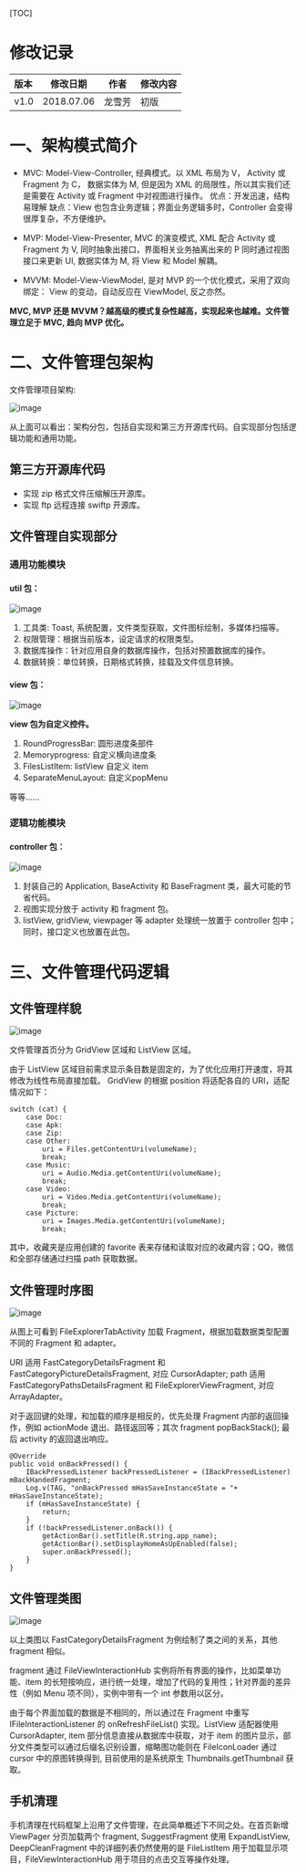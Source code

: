 [TOC]

# 修改记录

| 版本 | 修改日期 | 作者 | 修改内容 |
| :---| ----------| ---- | ---- |
| v1.0 | 2018.07.06 | 龙雪芳 | 初版 |

# 一、架构模式简介

- MVC: Model-View-Controller, 经典模式。以 XML 布局为 V， Activity 或 Fragment 为 C， 数据实体为 M, 但是因为 XML 的局限性，所以其实我们还是需要在 Activity 或 Fragment 中对视图进行操作。
优点：开发迅速，结构易理解
缺点：View 也包含业务逻辑；界面业务逻辑多时，Controller 会变得很厚复杂，不方便维护。

- MVP: Model-View-Presenter, MVC 的演变模式, XML 配合 Activity 或 Fragment 为 V, 同时抽象出接口，界面相关业务抽离出来的 P 同时通过视图接口来更新 UI, 数据实体为 M, 将 View 和 Model 解耦。

- MVVM: Model-View-ViewModel, 是对 MVP 的一个优化模式，采用了双向绑定： View 的变动，自动反应在 ViewModel, 反之亦然。

**MVC, MVP 还是 MVVM？越高级的模式复杂性越高，实现起来也越难。文件管理立足于 MVC, 趋向 MVP 优化。**


# 二、文件管理包架构

文件管理项目架构:

![image](res/src_package.png)

从上面可以看出：架构分包，包括自实现和第三方开源库代码。自实现部分包括逻辑功能和通用功能。

## 第三方开源库代码

- 实现 zip 格式文件压缩解压开源库。
- 实现 ftp 远程连接 swiftp 开源库。

## 文件管理自实现部分

### 通用功能模块

#### util 包：


![image](res/util_package.png)

1. 工具类: Toast, 系统配置，文件类型获取，文件图标绘制，多媒体扫描等。
2. 权限管理：根据当前版本，设定请求的权限类型。
3. 数据库操作：针对应用自身的数据库操作，包括对预置数据库的操作。
4. 数据转换：单位转换，日期格式转换，挂载及文件信息转换。

#### view 包：

![image](res/view_package.png)

**view 包为自定义控件。**

1. RoundProgressBar: 圆形进度条部件
2. Memoryprogress: 自定义横向进度条
3. FilesListItem: listView 自定义 item
4. SeparateMenuLayout: 自定义popMenu

等等……

### 逻辑功能模块

#### controller 包：

![image](res/controller_package.png)

1. 封装自己的 Application, BaseActivity 和 BaseFragment 类，最大可能的节省代码。
2. 视图实现分放于 activity 和 fragment 包。
3. listView, gridView, viewpager 等 adapter 处理统一放置于 controller 包中；同时，接口定义也放置在此包。

# 三、文件管理代码逻辑

## 文件管理样貌

![image](res/app_appearance.png)

文件管理首页分为 GridView 区域和 ListView 区域。

由于 ListView 区域目前需求显示条目数是固定的，为了优化应用打开速度，将其修改为线性布局直接加载。
GridView 的根据 position 将适配各自的 URI，适配情况如下：

```
switch (cat) {
    case Doc:
    case Apk:
    case Zip:
    case Other:
        uri = Files.getContentUri(volumeName);
        break;
    case Music:
        uri = Audio.Media.getContentUri(volumeName);
        break;
    case Video:
        uri = Video.Media.getContentUri(volumeName);
        break;
    case Picture:
        uri = Images.Media.getContentUri(volumeName);
        break;
```

其中，收藏夹是应用创建的 favorite 表来存储和读取对应的收藏内容；QQ，微信和全部存储通过扫描 path 获取数据。

## 文件管理时序图

![image](res/loadlist_order_UML.png)

从图上可看到 FileExplorerTabActivity 加载 Fragment，根据加载数据类型配置不同的 Fragment 和 adapter。

URI 适用 FastCategoryDetailsFragment 和 FastCategoryPictureDetailsFragment, 对应 CursorAdapter; path 适用 FastCategoryPathsDetailsFragment 和 FileExplorerViewFragment, 对应 ArrayAdapter<FileInfo>。

对于返回键的处理，和加载的顺序是相反的，优先处理 Fragment 内部的返回操作，例如 actionMode 退出、路径返回等；其次 fragment popBackStack(); 最后 activity 的返回退出响应。

```
@Override
public void onBackPressed() {
    IBackPressedListener backPressedListener = (IBackPressedListener) mBackHandedFragment;
    Log.v(TAG, "onBackPressed mHasSaveInstanceState = "+ mHasSaveInstanceState);
    if (mHasSaveInstanceState) {
        return;
    }
    if (!backPressedListener.onBack()) {
        getActionBar().setTitle(R.string.app_name);
        getActionBar().setDisplayHomeAsUpEnabled(false);
        super.onBackPressed();
    }
}
```

## 文件管理类图

![image](res/details_fragment_class_UML.png)

以上类图以 FastCategoryDetailsFragment 为例绘制了类之间的关系，其他 fragment 相似。

fragment 通过 FileViewInteractionHub 实例将所有界面的操作，比如菜单功能、item 的长短按响应，进行统一处理，增加了代码的复用性；针对界面的差异性（例如 Menu 项不同），实例中带有一个 int 参数用以区分。

由于每个界面加载的数据是不相同的，所以通过在 Fragment 中重写 IFileInteractionListener 的 onRefreshFileList() 实现。ListView 适配器使用 CursorAdapter, item 部分信息直接从数据库中获取，对于 item 的图片显示，部分文件类型可以通过后缀名识别设置，缩略图功能则在 FileIconLoader 通过 cursor 中的原图转换得到, 目前使用的是系统原生 Thumbnails.getThumbnail 获取。

## 手机清理

手机清理在代码框架上沿用了文件管理，在此简单概述下不同之处。在首页新增 ViewPager 分页加载两个 fragment, SuggestFragment 使用 ExpandListView, DeepCleanFragment 中的详细列表仍然使用的是 FileListItem 用于加载显示项目，FileViewInteractionHub 用于项目的点击交互等操作处理。
